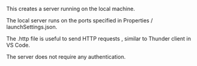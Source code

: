 ﻿This creates a server running on the local machine.

The local server runs on the ports specified in Properties / launchSettings.json.

The .http file is useful to send HTTP requests , similar to Thunder client in VS Code.

The server does not require any authentication.